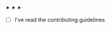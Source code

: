 <!--
 Thanks for submitting an issue to AssemblyScript! Please take a moment to
 review the contributing guidelines linked below, and confirm with an [x] 🙂
-->

⯈
⯈
⯈

- [ ] I've read the contributing guidelines